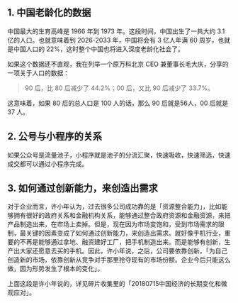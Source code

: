 ## 1. 中国老龄化的数据

中国最大的生育高峰是 1966 年到 1973 年。这段时间，中国出生了一共大约 3.1 亿的人口。也就意味着到 2026-2033 年，中国将会有 3 亿人年满 60 周岁，也就是中国人口的 22%，这时整个中国也将进入深度老龄化社会了。

如果这个数据还不直观，我在列举一个原万科北京 CEO 兼董事长毛大庆，分享的一项关于人口的数据：

> 90 后，比 80 后减少了 44.2%；00 后，又比 90 后减少了 33.7%。

这意味着，如果 80 后的总人口是 100 人的话，那么 90 后就是56人，00 后就是 37 人。

## 2. 公号与小程序的关系

如果公众号是流量池子，小程序就是池子的分流汇聚，快速吸收，快速筛选，快速成交都可以通过小程序完成。

## 3. 如何通过创新能力，来创造出需求

对于企业而言，许小年认为，过去很多公司成功靠的是「资源整合能力」，比如能够拥有很好的政府关系和金融机构关系，能够通过整合政府资源和金融资源，来把产品制造出来，在市场上卖掉。但是，现在因为市场变饱和，受到市场需求的限制，最关键的因素变成了如何通过创新能力，来创造出需求。就好像手机行业，重要的不再是能够通过拿地、融资建好工厂，把手机制造出来。而是能够有创新，生产出大家还愿意去买的手机。因此，许小年说，之后，公司要依靠创新，「为自己创造新的市场，依靠创新从竞争对手那里抢夺现有的市场份额。企业今后只能这么做，因为形势发生了根本的变化」。

上面这段是许小年说的，详见碎片收集里的「20180715中国经济的长期变化和微观应对」。


